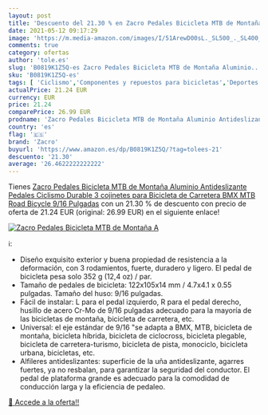 ```yaml
---
layout: post
title: 'Descuento del 21.30 % en Zacro Pedales Bicicleta MTB de Montaña A'
date: 2021-05-12 09:17:29
image: 'https://m.media-amazon.com/images/I/51ArewD00sL._SL500_._SL400_.jpg'
comments: true
category: ofertas
author: 'tole.es'
slug: 'B0819K1Z5Q-es Zacro Pedales Bicicleta MTB de Montaña Aluminio...'
sku: 'B0819K1Z5Q-es'
tags: [ 'Ciclismo','Componentes y repuestos para bicicletas','Deportes y aire libre','Pedales para bicicletas','Ropa y equipo para deportes','bicicleta','zacro', ]
actualPrice: 21.24 EUR
currency: EUR
price: 21.24
comparePrice: 26.99 EUR
prodname: 'Zacro Pedales Bicicleta MTB de Montaña Aluminio Antideslizante Pedales Ciclismo Durable 3 cojinetes para Bicicleta de Carretera BMX MTB Road Bicycle 9/16 Pulgadas'
country: 'es'
flag: '🇪🇸'
brand: 'Zacro'
buyurl: 'https://www.amazon.es/dp/B0819K1Z5Q/?tag=tolees-21'
descuento: '21.30'
average: '26.4622222222222'
---
```


Tienes [Zacro Pedales Bicicleta MTB de Montaña Aluminio Antideslizante Pedales Ciclismo Durable 3 cojinetes para Bicicleta de Carretera BMX MTB Road Bicycle 9/16 Pulgadas](https://www.amazon.es/dp/B0819K1Z5Q/?tag=tolees-21) con un 21.30 % de descuento con precio de oferta de 21.24 EUR (original: 26.99 EUR) en el siguiente enlace!

[![Zacro Pedales Bicicleta MTB de Montaña A](https://m.media-amazon.com/images/I/51ArewD00sL._SL500_._SL400_.jpg)](https://www.amazon.es/dp/B0819K1Z5Q/?tag=tolees-21)

ℹ️:

- Diseño exquisito exterior y buena propiedad de resistencia a la deformación, con 3 rodamientos, fuerte, duradero y ligero. El pedal de bicicleta pesa solo 352 g (12,4 oz) / par.
- Tamaño de pedales de bicicleta: 122x105x14 mm / 4.7x4.1 x 0.55 pulgadas. Tamaño del huso: 9/16 pulgadas.
- Fácil de instalar: L para el pedal izquierdo, R para el pedal derecho, husillo de acero Cr-Mo de 9/16 pulgadas adecuado para la mayoría de las bicicletas de montaña, bicicleta de carretera, etc.
- Universal: el eje estándar de 9/16 "se adapta a BMX, MTB, bicicleta de montaña, bicicleta híbrida, bicicleta de ciclocross, bicicleta plegable, bicicleta de carretera-turismo, bicicleta de pista, monociclo, bicicleta urbana, bicicletas, etc.
- Alfileres antideslizantes: superficie de la uña antideslizante, agarres fuertes, ya no resbalan, para garantizar la seguridad del conductor. El pedal de plataforma grande es adecuado para la comodidad de conducción larga y la eficiencia de pedaleo.

[🛒 Accede a la oferta!!](https://www.amazon.es/dp/B0819K1Z5Q/?tag=tolees-21)
